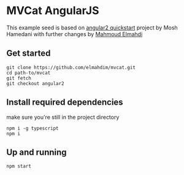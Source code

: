 # MVCat AngularJS 

 This example seed is based on [angular2 quickstart](https://github.com/elmahdim/angular2-course) project by Mosh Hamedani with further changes by [Mahmoud Elmahdi](https://github.com/elmahdim)

## Get started

```
git clone https://github.com/elmahdim/mvcat.git
cd path-to/mvcat
git fetch
git checkout angular2
```

## Install required dependencies
make sure you're still in the project directory
```
npm i -g typescript
npm i 
```

## Up and running
```
npm start
```